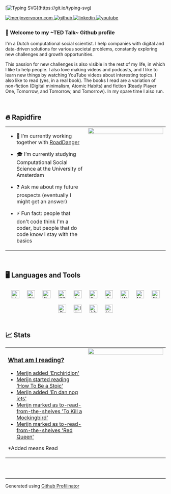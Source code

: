 [![Typing SVG](https://readme-typing-svg.demolab.com?font=Roboto&weight=600&size=30&pause=1000&color=000000&vCenter=true&repeat=false&width=435&height=55&lines=Hi+%F0%9F%91%8B%2C+I'm+Merijn!)](https://git.io/typing-svg)
  
<a href="https://merijnvervoorn.com" target="_blank">
<img src=https://img.shields.io/badge/personal-%2324292e.svg?&style=for-the-badge&logo=htmx&logoColor=white alt=merijnvervoorn.com style="margin-bottom: 5px;" />
</a>
<a href="https://github.com/merijnvervoorn" target="_blank">
<img src=https://img.shields.io/badge/github-%2324292e.svg?&style=for-the-badge&logo=github&logoColor=white alt=github style="margin-bottom: 5px;" />
</a>
<a href="https://linkedin.com/in/merijnvervoorn" target="_blank">
<img src=https://img.shields.io/badge/linkedin-%231E77B5.svg?&style=for-the-badge&logo=logmein&logoColor=white alt=linkedin style="margin-bottom: 5px;" />
</a>
<a href="https://www.youtube.com/@merijnvervoorn" target="_blank">
<img src=https://img.shields.io/badge/youtube-%23EE4831.svg?&style=for-the-badge&logo=youtube&logoColor=white alt=youtube style="margin-bottom: 5px;" />
</a>  
  



### 📌 Welcome to my ~TED Talk~ Github profile  
I'm a Dutch computational social scientist. I help companies with digital and data-driven solutions for various societal problems, constantly exploring new challenges and growth opportunities.

This passion for new challenges is also visible in the rest of my life, in which I like to help people. I also love making videos and podcasts, and I like to learn new things by watching YouTube videos about interesting topics. I also like to read (yes, in a real book). The books I read are a variation of non-fiction (Digital minimalism, Atomic Habits) and fiction (Ready Player One, Tomorrow, and Tomorrow, and Tomorrow). In my spare time I also run.
  
  

<br/>  


## 🔥 Rapidfire  
<table><tr><td valign="top" width="50%">

- 🔭 I’m currently working together with [RoadDanger](https://github.com/digitaldutch/roaddanger.org)  
  

- 🎓 I’m currently studying Computational Social Science at the University of Amsterdam  
  

- ❓ Ask me about my future prospects (eventually I might get an answer)  
  

- ⚡ Fun fact: people that don't code think I'm a coder, but people that do code know I stay with the basics  


</td><td valign="top" width="50%">

<div align="center">
<img src="https://media.giphy.com/media/emBNbuHZZMrDmxm2qj/giphy.gif" align="center" style="width: 100%" />
</div>  


</td></tr></table>  

<br/>  


## 🖥️ Languages and Tools  
<div align="center">  
<a href="https://www.linux.org/" target="_blank"><img style="margin: 10px" src="https://profilinator.rishav.dev/skills-assets/linux-original.svg" alt="Linux" height="25" /></a>  
<a href="https://github.com/" target="_blank"><img style="margin: 10px" src="https://profilinator.rishav.dev/skills-assets/git-scm-icon.svg" alt="Git" height="25" /></a>  
<a href="https://www.python.org/" target="_blank"><img style="margin: 10px" src="https://profilinator.rishav.dev/skills-assets/python-original.svg" alt="Python" height="25" /></a>  
<a href="https://www.w3schools.com/css/" target="_blank"><img style="margin: 10px" src="https://profilinator.rishav.dev/skills-assets/css3-original-wordmark.svg" alt="CSS3" height="25" /></a>  
<a href="https://www.latex-project.org/" target="_blank"><img style="margin: 10px" src="https://profilinator.rishav.dev/skills-assets/latex.png" alt="LaTeX" height="25" /></a>  
<a href="https://www.gnu.org/software/bash/" target="_blank"><img style="margin: 10px" src="https://profilinator.rishav.dev/skills-assets/gnu_bash-icon.svg" alt="Bash" height="25" /></a>  
<a href="https://www.arduino.cc/" target="_blank"><img style="margin: 10px" src="https://profilinator.rishav.dev/skills-assets/arduino.png" alt="Arduino" height="25" /></a>  
<a href="https://wordpress.com/" target="_blank"><img style="margin: 10px" src="https://profilinator.rishav.dev/skills-assets/wordpress.png" alt="WordPress" height="25" /></a>  
<a href="https://www.mysql.com/" target="_blank"><img style="margin: 10px" src="https://profilinator.rishav.dev/skills-assets/mysql-original-wordmark.svg" alt="MySQL" height="25" /></a>  
<a href="https://www.adobe.com/in/products/photoshop.html" target="_blank"><img style="margin: 10px" src="https://profilinator.rishav.dev/skills-assets/photoshop-plain.svg" alt="Photoshop" height="25" /></a>  
<a href="https://www.adobe.com/in/products/premiere.html" target="_blank"><img style="margin: 10px" src="https://profilinator.rishav.dev/skills-assets/adobepremierepro.png" alt="Premiere Pro" height="25" /></a>  
<a href="https://www.adobe.com/in/products/illustrator.html" target="_blank"><img style="margin: 10px" src="https://profilinator.rishav.dev/skills-assets/adobe_illustrator-icon.svg" alt="Illustrator" height="25" /></a>  
<a href="https://www.adobe.com/in/products/aftereffects.html" target="_blank"><img style="margin: 10px" src="https://profilinator.rishav.dev/skills-assets/aftereffects.png" alt="After Effects" height="25" /></a>  
<a href="https://www.adobe.com/products/photoshop-lightroom.html" target="_blank"><img style="margin: 10px" src="https://profilinator.rishav.dev/skills-assets/lightroom.png" alt="Lightroom" height="25" /></a>  
</div>  

<br/>  


## 📈 Stats  
<table><tr><td valign="top" width="50%">
  
### [What am I reading?](https://www.goodreads.com/merijnvervoorn)
  
<!-- BLOG-POST-LIST:START -->
- [Merijn added &#39;Enchiridion&#39;](https://www.goodreads.com/review/show/7143128376)
- [Merijn started reading &#39;How To Be a Stoic&#39;](https://www.goodreads.com/review/show/5815165026)
- [Merijn added &#39;En dan nog iets&#39;](https://www.goodreads.com/review/show/7095435443)
- [Merijn marked as to-read-from-the-shelves &#39;To Kill a Mockingbird&#39;](https://www.goodreads.com/review/show/5480526040)
- [Merijn marked as to-read-from-the-shelves &#39;Red Queen&#39;](https://www.goodreads.com/review/show/7096891441)
<!-- BLOG-POST-LIST:END -->

*Added means Read

</td><td valign="top" width="50%">

<img src="https://github-readme-stats.vercel.app/api/top-langs/?username=merijnvervoorn&hide_border=true&layout=compact" align="left" style="width: 100%" />

</td></tr></table>  

<br/>  

  

<br/>  

---
Generated using <a href="https://profilinator.rishav.dev/" target="_blank">Github Profilinator</a>
